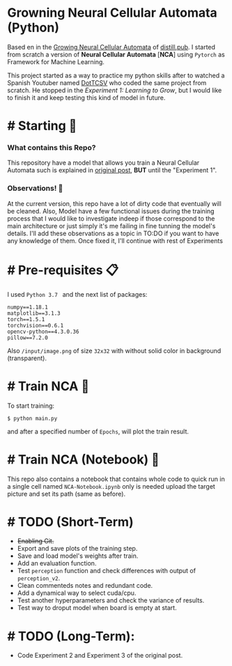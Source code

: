 # Growning Neural Cellular Automata (Python)
Based en in the [Growing Neural Cellular Automata](https://distill.pub/2020/growing-ca/) of [distill.pub](https://distill.pub/). I started from scratch a version of __Neural Cellular Automata__ [__NCA__] using ```Pytorch``` as Framework for Machine Learning.

This project started as a way to practice my  python  skills after to watched a Spanish Youtuber named [DotTCSV](https://www.youtube.com/dotcsv) who coded the same project from scratch. 
He stopped in the *Experiment 1: Learning to Grow*, but I would like to finish it and keep testing this kind of model in future.

# # Starting 🚀 
### What contains this Repo?
This repository have a model that allows you train a Neural Cellular Automata such is explained in [original post](https://distill.pub/2020/growing-ca/), __BUT__ until the "Experiment 1".

### Observations! 👀
At the current version, this repo have a lot of dirty code that eventually will be cleaned. Also,  Model have a few functional issues during the training process that I would like to investigate indeep if those correspond to the main architecture or just simply it's me failing in fine tunning the model's details. I'll add these observations as a topic in TO:DO if you want to have any knowledge of them. Once fixed it, I'll continue with rest of Experiments

# # Pre-requisites 📋
I used  ```Python 3.7 ``` and the next list of packages:
```
numpy==1.18.1
matplotlib==3.1.3
torch==1.5.1
torchvision==0.6.1
opencv-python==4.3.0.36
pillow==7.2.0
```
Also ```/input/image.png```  of size ```32x32``` with without solid color in background (transparent).

# # Train NCA 🔧

To start training:
```
$ python main.py
```
and after a specified number of ```Epochs```, will plot the train result.


# # Train NCA (Notebook) 🔧 
This repo also contains a notebook that contains whole code to quick run in a single cell named ```NCA-Notebook.ipynb``` only is needed upload the target picture and set its path (same as before).

# # TODO (Short-Term)
 - ~~Enabling Git.~~
 - Export and save plots of the training step.
 - Save and load model's weights after train.
 - Add an evaluation function.
 - Test ```perception``` function and check differences with output of ```perception_v2```.
 - Clean commenteds notes and redundant code.
 - Add a dynamical way to select cuda/cpu.
 - Test another hyperparameters and check the variance of results.
 - Test way to droput model when board is empty at start.

# # TODO (Long-Term):
 - Code Experiment 2 and Experiment 3 of the original post.
